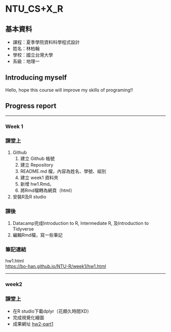 # NTU_CS+X_R

## 基本資料
* 課程：夏季學院資料科學程式設計<br />
* 姓名：林柏翰<br />
* 學校：國立台灣大學<br />
* 系級：地理一<br />

## Introducing myself
Hello, hope this course will improve my skills of programing!!

## Progress report

---
### Week 1
### 課堂上
1. Github
   1. 建立 Github 帳號
   2. 建立 Repository
   3. README.md 檔，內容為姓名、學號、組別
   4. 建立 week1 資料夾
   5. 新增 hw1.Rmd。
   6. 將Rmd檔轉為網頁（html）
2. 安裝R及R studio

### 課後
1. Datacamp完成Introduction to R, Intermediate R, 及Introduction to Tidyverse
2. 編輯Rmd檔，寫一些筆記

### 筆記連結
hw1.html<br />
https://bo-han.github.io/NTU-R/week1/hw1.html

---
### week2
### 課堂上
* 在R studio下載dplyr（花頗久時間XD）
* 完成視覺化繪圖
* 成果網址
[hw2-part1](https://bo-han.github.io/NTU-R/week2/hw2)
